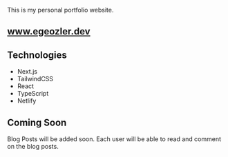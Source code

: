 This is my personal portfolio website.

## www.egeozler.dev

## Technologies

- Next.js
- TailwindCSS
- React
- TypeScript
- Netlify

## Coming Soon

Blog Posts will be added soon. Each user will be able to read and comment on the blog posts.
